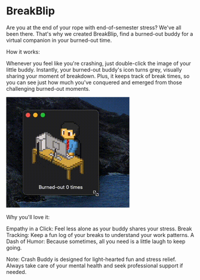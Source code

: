 # BreakBlip

Are you at the end of your rope with end-of-semester stress? We've all been there. That's why we created BreakBlip, find a burned-out buddy for a virtual companion in your burned-out time.

How it works:

Whenever you feel like you're crashing, just double-click the image of your little buddy. Instantly, your burned-out buddy's icon turns grey, visually sharing your moment of breakdown. Plus, it keeps track of break times, so you can see just how much you've conquered and emerged from those challenging burned-out moments.

![BreakBlip example gif](Instruction%20gif/BreakBlip%20example.gif)

Why you'll love it:

Empathy in a Click: Feel less alone as your buddy shares your stress.
Break Tracking: Keep a fun log of your breaks to understand your work patterns.
A Dash of Humor: Because sometimes, all you need is a little laugh to keep going.

Note: Crash Buddy is designed for light-hearted fun and stress relief. Always take care of your mental health and seek professional support if needed.
